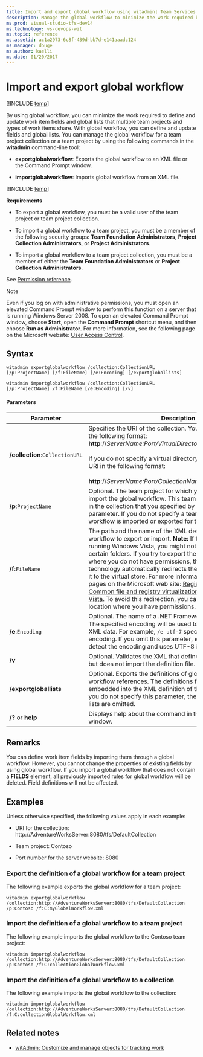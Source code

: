 ```yaml
---
title: Import and export global workflow using witadmin| Team Services & TFS
description: Manage the global workflow to minimize the work required by defining and updating the work item fields and global lists that multiple team projects and types of work items share - Team Foundation Server (TFS)
ms.prod: visual-studio-tfs-dev14
ms.technology: vs-devops-wit
ms.topic: reference
ms.assetid: ac1a2973-6c8f-439d-bb7d-e141aaadc124
ms.manager: douge
ms.author: kaelli
ms.date: 01/20/2017
---
```


# Import and export global workflow

[!INCLUDE [temp](../../_shared/customization-witadmin-plus-version-header.md)]

By using global workflow, you can minimize the work required to define and update work item fields and global lists that multiple team projects and types of work items share. With global workflow, you can define and update fields and global lists. You can manage the global workflow for a team project collection or a team project by using the following commands in the **witadmin** command-line tool:  
  
-   **exportglobalworkflow**:  Exports the global workflow to an XML file or the Command Prompt window.  
  
-   **importglobalworkflow**:  Imports global workflow from an XML file.  
  
[!INCLUDE [temp](../../_shared/witadmin-run-tool.md)]  

  
 **Requirements**  
  
-   To export a global workflow, you must be a valid user of the team project or team project collection.  
  
-   To import a global workflow to a team project, you must be a member of the following security groups: **Team Foundation Administrators**, **Project Collection Administrators**, or **Project Administrators**.  
  
-   To import a global workflow to a team project collection, you must be a member of either the **Team Foundation Administrators** or **Project Collection Administrators**.  
  
See [Permission reference](../../../security/permissions.md).  
  
>[!NOTE]  
>Even if you log on with administrative permissions, you must open an elevated Command Prompt window to perform this function on a server that is running Windows Server 2008. To open an elevated Command Prompt window, choose **Start**, open the **Command Prompt** shortcut menu, and then choose **Run as Administrator**. For more information, see the following page on the Microsoft website: [User Access Control](http://go.microsoft.com/fwlink/?LinkId=111235).  
  
## Syntax  
  
```  
witadmin exportglobalworkflow /collection:CollectionURL [/p:ProjectName] [/f:FileName] [/e:Encoding] [/exportgloballists]   
 
witadmin importglobalworkflow /collection:CollectionURL [/p:ProjectName] /f:FileName [/e:Encoding] [/v]  
```  
  
#### Parameters  
  
|**Parameter**|**Description**|  
|-------------------|---------------------|  
|**/collection**:`CollectionURL`|Specifies the URI of the collection. You must specify the URI in the following format: **http**://*ServerName:Port/VirtualDirectoryName/CollectionName*<br /><br /> If you do not specify a virtual directory, you must specify the URI in the following format:<br /><br /> **http**://*ServerName:Port/CollectionName*.|  
|**/p**:`ProjectName`|Optional. The team project for which you want to export or import the global workflow. This team project must be defined in the collection that you specified by using the /collection parameter. If you do not specify a team project, the global workflow is imported or exported for the collection.|  
|**/f**:`FileName`|The path and the name of the XML definition file for global workflow to export or import. **Note:**  If the client computer is running Windows Vista, you might not have permissions to certain folders. If you try to export the global list to a location where you do not have permissions, the registry virtualization technology automatically redirects the exported file and saves it to the virtual store. For more information, see the following pages on the Microsoft web site: [Registry Virtualization](http://go.microsoft.com/fwlink/?LinkId=92325) and [Common file and registry virtualization issues in Windows Vista](http://go.microsoft.com/fwlink/?LinkId=92323). To avoid this redirection, you can export the file to a location where you have permissions.|  
|**/e**:`Encoding`|Optional. The name of a .NET Framework 2.0 encoding format. The specified encoding will be used to export or import the XML data. For example, `/e utf-7` specifies Unicode (UTF-7) encoding. If you omit this parameter, **witadmin** attempts to detect the encoding and uses UTF-8 if detection fails.|  
|**/v**|Optional. Validates the XML that defines the global workflow but does not import the definition file.|  
|**/exportgloballists**|Optional. Exports the definitions of global lists that the global workflow references. The definitions for global lists will be embedded into the XML definition of the global workflow. If you do not specify this parameter, the definitions for global lists are omitted.|  
|**/?** or **help**|Displays help about the command in the Command Prompt window.|  
  
## Remarks  
 You can define work item fields by importing them through a global workflow. However, you cannot change the properties of existing fields by using global workflow. If you import a global workflow that does not contain a **FIELDS** element, all previously imported rules for global workflow will be deleted. Field definitions will not be affected.  
  
## Examples  
 Unless otherwise specified, the following values apply in each example:  
  
-   URI for the collection: http://AdventureWorksServer:8080/tfs/DefaultCollection  
  
-   Team project: Contoso  
  
-   Port number for the server website: 8080  
  
### Export the definition of a global workflow for a team project  
 The following example exports the global workflow for a team project:  
  
```  
witadmin exportglobalworkflow /collection:http://AdventureWorksServer:8080/tfs/DefaultCollection /p:Contoso /f:C:myGlobalWorkflow.xml  
```  
  
### Import the definition of a global workflow to a team project  
 The following example imports the global workflow to the Contoso team project:  
  
```  
witadmin importglobalworkflow /collection:http://AdventureWorksServer:8080/tfs/DefaultCollection /p:Contoso /f:C:collectionGlobalWorkflow.xml   
```  
  
### Import the definition of a global workflow to a collection  
 The following example imports the global workflow to the collection:  
  
```  
witadmin importglobalworkflow /collection:http://AdventureWorksServer:8080/tfs/DefaultCollection /f:C:collectionGlobalWorkflow.xml   
```  
  
## Related notes 
- [witAdmin: Customize and manage objects for tracking work](witadmin-customize-and-manage-objects-for-tracking-work.md)